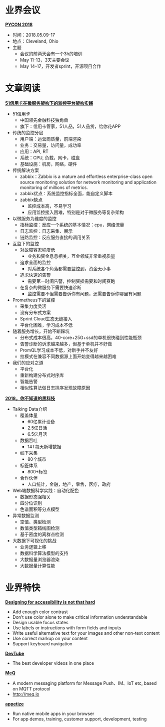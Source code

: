 ﻿# 业界会议


[**PYCON 2018**](https://us.pycon.org/2018/)
* 时间：2018.05.09-17
* 地点：Cleveland, Ohio
* 主题
   * 会议的前两天会有一个3h的培训
   * May 11–13，3天主要会议
   * May 14–17，开发者sprint，开源项目合作


# 文章阅读


[**51信用卡在微服务架构下的监控平台架构实践**](https://ppt.geekbang.org/list/qconbj2018)
* 51信用卡
   * 中国领先金融科技独角兽
   * 旗下：信用卡管家，51人品，51人品贷，给你花APP
* 传统的监控分层
   * 用户端：运营商质量，前端渲染
   * 业务：交易量，访问量，成功率
   * 应用：API, RT
   * 系统：CPU, 负载，网卡，磁盘
   * 基础设施：机房，网络，硬件
* 传统解决方案
   * zabbix：Zabbix is a mature and effortless enterprise-class open source monitoring solution for network monitoring and application monitoring of millions of metrics.
   * zabbix优点：系统监控指标全面，能自定义脚本
   * zabbix缺点
      * 监控成本高，不易学习
      * 应用监控接入困难，特别是对于微服务等复杂架构
* 以微服务为维度的监控
   * 指标监控：反应一个系统的基本情况：cpu，网络流量
   * 日志监控：日志采集、展示
   * 链路监控：反应服务直接的调用关系
* 互监下的监控
   * 对故障容忍程度低
      * 业务和资金息息相关，互金领域非常重视质量
   * 追求全面的监控
      * 对系统各个角落都需要监控到，资金无小事
   * 追求快速的告警
      * 需要第一时间告警，控制资损需要和时间赛跑
   * 在复杂的微服务下需要快速诊断
      * 监控需要不但需要告诉你有问题，还需要告诉你哪里有问题
* Prometheus下的监控
   * 采集力度灵活
   * 没有分布式方案
   * Sprint Cloud生态无缝接入
   * 平台化困难，学习成本不低
* 随着服务增长，开始不断踩坑
   * 分布式成本很高，40-core+25G+ssd的单机很快碰到性能瓶颈
   * 告警诊断的诉求越来越多，但基于单机并不好做
   * PromQL学习成本不低，对新手并不友好
   * 拉模式在兼容不同数据源上面开始变得越来越困难
* 我们的应对之道
   * 平台化
   * 重新构建分布式时序库
   * 智能告警
   * 相似性算法做日志排序发现故障原因

 
[**2018，你不知道的黑科技**](https://ppt.geekbang.org/list/qconbj2018)
* Talking Data介绍
   * 覆盖体量
      * 60亿累计设备
      * 2.5亿日活
      * 6.5亿月活
   * 数据吞吐
      * 14T每天新增数据
   * 线下采集
      * 80个城市
   * 标签体系
      * 800+标签
   * 合作伙伴
      * 人口统计，金融，地产，零售，医疗，政府
* Web端数据科学实践：自动化配色
   * 数据形态强相关
   * 四分位识别
   * 色谱面积等分点模型
* 异常数据监测
   * 空值、类型检测
   * 数值类型箱线图检测
   * 基于密度的离群点检测
* 大数据下可视化的挑战
   * 业务逻辑上移
   * 数据科学算法模型的支持
   * 大数据量浏览器渲染
   * 大数据量计算性能


# 业界特快


[**Designing for accessibility is not that hard**](https://uxdesign.cc/designing-for-accessibility-is-not-that-hard-c04cc4779d94)
* Add enough color contrast
* Don’t use color alone to make critical information understandable
* Design usable focus states
* Use labels or instructions with form fields and inputs
* Write useful alternative text for your images and other non-text content
* Use correct markup on your content
* Support keyboard navigation


[**DevTube**](https://dev.tube/)
* The best developer videos in one place


[**MeQ**](https://github.com/meqio/meq)
* A modern messaging platform for Message Push、IM、IoT etc, based on MQTT protocol 
* http://meq.io


[**appetize**](https://appetize.io/)
* Run native mobile apps in your browser
* For app demos, training, customer support, development, testing


